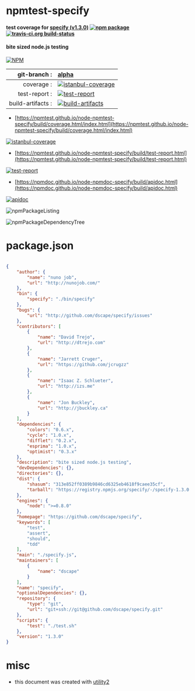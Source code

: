 # npmtest-specify

#### test coverage for  [specify (v1.3.0)](https://github.com/dscape/specify)  [![npm package](https://img.shields.io/npm/v/npmtest-specify.svg?style=flat-square)](https://www.npmjs.org/package/npmtest-specify) [![travis-ci.org build-status](https://api.travis-ci.org/npmtest/node-npmtest-specify.svg)](https://travis-ci.org/npmtest/node-npmtest-specify)

#### bite sized node.js testing

[![NPM](https://nodei.co/npm/specify.png?downloads=true&downloadRank=true&stars=true)](https://www.npmjs.com/package/specify)

| git-branch : | [alpha](https://github.com/npmtest/node-npmtest-specify/tree/alpha)|
|--:|:--|
| coverage : | [![istanbul-coverage](https://npmtest.github.io/node-npmtest-specify/build/coverage.badge.svg)](https://npmtest.github.io/node-npmtest-specify/build/coverage.html/index.html)|
| test-report : | [![test-report](https://npmtest.github.io/node-npmtest-specify/build/test-report.badge.svg)](https://npmtest.github.io/node-npmtest-specify/build/test-report.html)|
| build-artifacts : | [![build-artifacts](https://npmtest.github.io/node-npmtest-specify/glyphicons_144_folder_open.png)](https://github.com/npmtest/node-npmtest-specify/tree/gh-pages/build)|

- [https://npmtest.github.io/node-npmtest-specify/build/coverage.html/index.html](https://npmtest.github.io/node-npmtest-specify/build/coverage.html/index.html)

[![istanbul-coverage](https://npmtest.github.io/node-npmtest-specify/build/screenCapture.buildCi.browser.%252Ftmp%252Fbuild%252Fcoverage.lib.html.png)](https://npmtest.github.io/node-npmtest-specify/build/coverage.html/index.html)

- [https://npmtest.github.io/node-npmtest-specify/build/test-report.html](https://npmtest.github.io/node-npmtest-specify/build/test-report.html)

[![test-report](https://npmtest.github.io/node-npmtest-specify/build/screenCapture.buildCi.browser.%252Ftmp%252Fbuild%252Ftest-report.html.png)](https://npmtest.github.io/node-npmtest-specify/build/test-report.html)

- [https://npmdoc.github.io/node-npmdoc-specify/build/apidoc.html](https://npmdoc.github.io/node-npmdoc-specify/build/apidoc.html)

[![apidoc](https://npmdoc.github.io/node-npmdoc-specify/build/screenCapture.buildCi.browser.%252Ftmp%252Fbuild%252Fapidoc.html.png)](https://npmdoc.github.io/node-npmdoc-specify/build/apidoc.html)

![npmPackageListing](https://npmtest.github.io/node-npmtest-specify/build/screenCapture.npmPackageListing.svg)

![npmPackageDependencyTree](https://npmtest.github.io/node-npmtest-specify/build/screenCapture.npmPackageDependencyTree.svg)



# package.json

```json

{
    "author": {
        "name": "nuno job",
        "url": "http://nunojob.com/"
    },
    "bin": {
        "specify": "./bin/specify"
    },
    "bugs": {
        "url": "http://github.com/dscape/specify/issues"
    },
    "contributors": [
        {
            "name": "David Trejo",
            "url": "http://dtrejo.com"
        },
        {
            "name": "Jarrett Cruger",
            "url": "https://github.com/jcrugzz"
        },
        {
            "name": "Isaac Z. Schlueter",
            "url": "http://izs.me"
        },
        {
            "name": "Jon Buckley",
            "url": "http://jbuckley.ca"
        }
    ],
    "dependencies": {
        "colors": "0.6.x",
        "cycle": "1.0.x",
        "difflet": "0.2.x",
        "esprima": "1.0.x",
        "optimist": "0.3.x"
    },
    "description": "bite sized node.js testing",
    "devDependencies": {},
    "directories": {},
    "dist": {
        "shasum": "313e852ff0389b9846cd6325eb4618f9caee35cf",
        "tarball": "https://registry.npmjs.org/specify/-/specify-1.3.0.tgz"
    },
    "engines": {
        "node": ">=0.8.0"
    },
    "homepage": "https://github.com/dscape/specify",
    "keywords": [
        "test",
        "assert",
        "should",
        "tdd"
    ],
    "main": "./specify.js",
    "maintainers": [
        {
            "name": "dscape"
        }
    ],
    "name": "specify",
    "optionalDependencies": {},
    "repository": {
        "type": "git",
        "url": "git+ssh://git@github.com/dscape/specify.git"
    },
    "scripts": {
        "test": "./test.sh"
    },
    "version": "1.3.0"
}
```



# misc
- this document was created with [utility2](https://github.com/kaizhu256/node-utility2)
